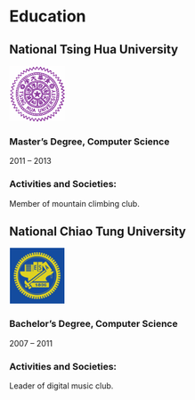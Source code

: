 # Education

## National Tsing Hua University

![](.gitbook/assets/nthu.png)

### Master’s Degree, Computer Science

2011 – 2013

### Activities and Societies:

Member of mountain climbing club.

## National Chiao Tung University

![](.gitbook/assets/nctu.png)

### Bachelor’s Degree, Computer Science

2007 – 2011

### Activities and Societies:

Leader of digital music club.

